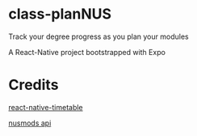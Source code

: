 # class-planNUS
Track your degree progress as you plan your modules

A React-Native project bootstrapped with Expo

# Credits
[react-native-timetable](https://github.com/gomjellie/react-native-timetable)

[nusmods api](https://api.nusmods.com/v2/)
